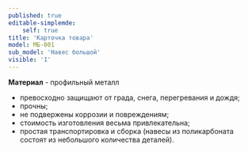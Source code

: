 ```yaml
---
published: true
editable-simplemde:
    self: true
title: 'Карточка товара'
model: MБ-001
sub_model: 'Навес большой'
visible: '1'
---
```


**Материал** - профильный металл
* превосходно защищают от града, снега, перегревания и дождя;
* прочны;
* не подвержены коррозии и повреждениям;
* стоимость изготовления весьма привлекательна;
* простая транспортировка и сборка (навесы из поликарбоната состоят из небольшого количества деталей).